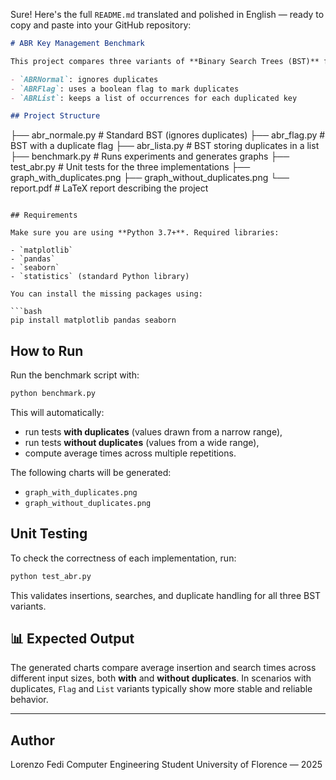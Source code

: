 Sure! Here's the full `README.md` translated and polished in English — ready to copy and paste into your GitHub repository:

```markdown
# ABR Key Management Benchmark

This project compares three variants of **Binary Search Trees (BST)** for handling **duplicate keys**, analyzing their performance in terms of insertion and search time:

- `ABRNormal`: ignores duplicates
- `ABRFlag`: uses a boolean flag to mark duplicates
- `ABRList`: keeps a list of occurrences for each duplicated key

## Project Structure

```

├── abr\_normale.py           # Standard BST (ignores duplicates)
├── abr\_flag.py              # BST with a duplicate flag
├── abr\_lista.py             # BST storing duplicates in a list
├── benchmark.py             # Runs experiments and generates graphs
├── test\_abr.py              # Unit tests for the three implementations
├── graph\_with\_duplicates.png
├── graph\_without\_duplicates.png
└── report.pdf               # LaTeX report describing the project

````

## Requirements

Make sure you are using **Python 3.7+**. Required libraries:

- `matplotlib`
- `pandas`
- `seaborn`
- `statistics` (standard Python library)

You can install the missing packages using:

```bash
pip install matplotlib pandas seaborn
````

## How to Run

Run the benchmark script with:

```bash
python benchmark.py
```

This will automatically:

* run tests **with duplicates** (values drawn from a narrow range),
* run tests **without duplicates** (values from a wide range),
* compute average times across multiple repetitions.

The following charts will be generated:

* `graph_with_duplicates.png`
* `graph_without_duplicates.png`

## Unit Testing

To check the correctness of each implementation, run:

```bash
python test_abr.py
```

This validates insertions, searches, and duplicate handling for all three BST variants.

## 📊 Expected Output

The generated charts compare average insertion and search times across different input sizes, both **with** and **without duplicates**. In scenarios with duplicates, `Flag` and `List` variants typically show more stable and reliable behavior.

---

## Author

Lorenzo Fedi
Computer Engineering Student
University of Florence — 2025
